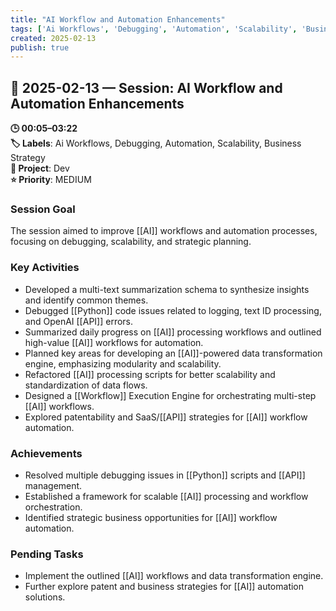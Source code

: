 ```yaml
---
title: "AI Workflow and Automation Enhancements"
tags: ['Ai Workflows', 'Debugging', 'Automation', 'Scalability', 'Business Strategy']
created: 2025-02-13
publish: true
---
```


## 📅 2025-02-13 — Session: AI Workflow and Automation Enhancements

**🕒 00:05–03:22**  
**🏷️ Labels**: Ai Workflows, Debugging, Automation, Scalability, Business Strategy  
**📂 Project**: Dev  
**⭐ Priority**: MEDIUM  


### Session Goal
The session aimed to improve [[AI]] workflows and automation processes, focusing on debugging, scalability, and strategic planning.

### Key Activities
- Developed a multi-text summarization schema to synthesize insights and identify common themes.
- Debugged [[Python]] code issues related to logging, text ID processing, and OpenAI [[API]] errors.
- Summarized daily progress on [[AI]] processing workflows and outlined high-value [[AI]] workflows for automation.
- Planned key areas for developing an [[AI]]-powered data transformation engine, emphasizing modularity and scalability.
- Refactored [[AI]] processing scripts for better scalability and standardization of data flows.
- Designed a [[Workflow]] Execution Engine for orchestrating multi-step [[AI]] workflows.
- Explored patentability and SaaS/[[API]] strategies for [[AI]] workflow automation.

### Achievements
- Resolved multiple debugging issues in [[Python]] scripts and [[API]] management.
- Established a framework for scalable [[AI]] processing and workflow orchestration.
- Identified strategic business opportunities for [[AI]] workflow automation.

### Pending Tasks
- Implement the outlined [[AI]] workflows and data transformation engine.
- Further explore patent and business strategies for [[AI]] automation solutions.
